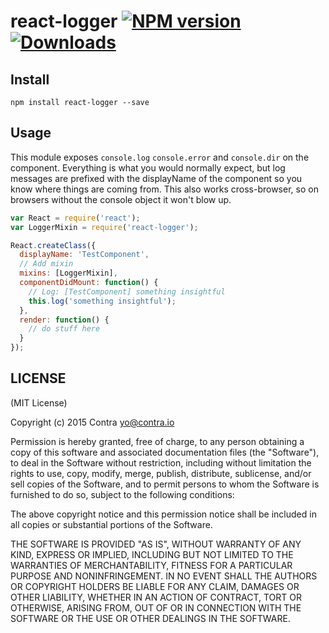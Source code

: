 # react-logger [![NPM version][npm-image]][npm-url] [![Downloads][downloads-image]][npm-url]

## Install

```
npm install react-logger --save
```
## Usage

This module exposes `console.log` `console.error` and `console.dir` on the component. Everything is what you would normally expect, but log messages are prefixed with the displayName of the component so you know where things are coming from. This also works cross-browser, so on browsers without the console object it won't blow up.

```js
var React = require('react');
var LoggerMixin = require('react-logger');

React.createClass({
  displayName: 'TestComponent',
  // Add mixin
  mixins: [LoggerMixin],
  componentDidMount: function() {
    // Log: [TestComponent] something insightful
    this.log('something insightful');
  },
  render: function() {
    // do stuff here
  }
});
```

## LICENSE

(MIT License)

Copyright (c) 2015 Contra <yo@contra.io>

Permission is hereby granted, free of charge, to any person obtaining
a copy of this software and associated documentation files (the
"Software"), to deal in the Software without restriction, including
without limitation the rights to use, copy, modify, merge, publish,
distribute, sublicense, and/or sell copies of the Software, and to
permit persons to whom the Software is furnished to do so, subject to
the following conditions:

The above copyright notice and this permission notice shall be
included in all copies or substantial portions of the Software.

THE SOFTWARE IS PROVIDED "AS IS", WITHOUT WARRANTY OF ANY KIND,
EXPRESS OR IMPLIED, INCLUDING BUT NOT LIMITED TO THE WARRANTIES OF
MERCHANTABILITY, FITNESS FOR A PARTICULAR PURPOSE AND
NONINFRINGEMENT. IN NO EVENT SHALL THE AUTHORS OR COPYRIGHT HOLDERS BE
LIABLE FOR ANY CLAIM, DAMAGES OR OTHER LIABILITY, WHETHER IN AN ACTION
OF CONTRACT, TORT OR OTHERWISE, ARISING FROM, OUT OF OR IN CONNECTION
WITH THE SOFTWARE OR THE USE OR OTHER DEALINGS IN THE SOFTWARE.

[gittip-url]: https://www.gittip.com/contra/
[gittip-image]: http://img.shields.io/gittip/contra.svg

[downloads-image]: http://img.shields.io/npm/dm/react-logger.svg
[npm-url]: https://npmjs.org/package/react-logger
[npm-image]: http://img.shields.io/npm/v/react-logger.svg

[travis-url]: https://travis-ci.org/contra/react-logger
[travis-image]: https://travis-ci.org/contra/react-logger.png?branch=master

[coveralls-url]: https://coveralls.io/r/contra/react-logger
[coveralls-image]: https://coveralls.io/repos/contra/react-logger/badge.png

[depstat-url]: https://david-dm.org/contra/react-logger
[depstat-image]: https://david-dm.org/contra/react-logger.png

[david-url]: https://david-dm.org/contra/react-logger
[david-image]: https://david-dm.org/contra/react-logger.png?theme=shields.io
